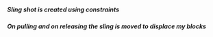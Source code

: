 
##### Sling shot is created using constraints
##### On pulling and on releasing the sling is moved to displace my blocks
